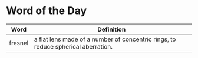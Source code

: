 # Word of the Day

|Word|Definition|
|---|---|
|fresnel|a flat lens made of a number of concentric rings, to reduce spherical aberration.|